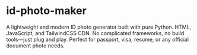 # id-photo-maker
A lightweight and modern ID photo generator built with pure Python. HTML, JavaScript, and TailwindCSS CDN. No complicated frameworks, no build tools—just plug and play. Perfect for passport, visa, resume, or any official document photo needs.
